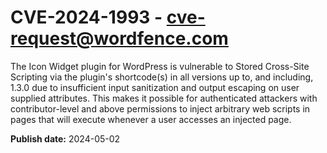 # CVE-2024-1993 - cve-request@wordfence.com

The Icon Widget plugin for WordPress is vulnerable to Stored Cross-Site Scripting via the plugin's shortcode(s) in all versions up to, and including, 1.3.0 due to insufficient input sanitization and output escaping on user supplied attributes. This makes it possible for authenticated attackers with contributor-level and above permissions to inject arbitrary web scripts in pages that will execute whenever a user accesses an injected page.

**Publish date:** 2024-05-02

